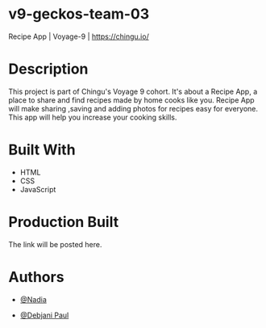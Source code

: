 # v9-geckos-team-03
Recipe App | Voyage-9 | https://chingu.io/

# Description
This project is part of Chingu's Voyage 9 cohort.
It's about a Recipe App, a place to share and find recipes made by home cooks like you. Recipe App will make sharing ,saving and adding photos for recipes easy for everyone. This app will help you increase your cooking skills.      

# Built With
* HTML
* CSS
* JavaScript

# Production Built
The link will be posted here.

# Authors

* [@Nadia](https://github.com/LaasriNadia)

* [@Debjani Paul](https://github.com/debjanipaul)
